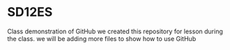 # SD12ES
Class demonstration of GitHub
we created this repository for lesson during the class. 
we will be adding more files to show how to use GitHub
